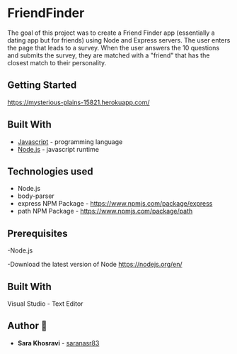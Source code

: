 # FriendFinder

 The goal of this project was to create a Friend Finder app (essentially a dating app but for friends) using Node and Express servers. The user enters the page that leads to a survey. When the user answers the 10 questions and submits the survey, they are matched with a "friend" that has the closest match to their personality.

## Getting Started
https://mysterious-plains-15821.herokuapp.com/

## Built With

* [Javascript](https://www.javascript.com/) - programming language
* [Node.js](https://nodejs.org/en/) - javascript runtime

## Technologies used
- Node.js
- body-parser
- express NPM Package - https://www.npmjs.com/package/express
- path NPM Package - https://www.npmjs.com/package/path

## Prerequisites

 -Node.js 

 -Download the latest version of Node https://nodejs.org/en/

## Built With

Visual Studio - Text Editor

## Author :key:
* **Sara Khosravi** - [saranasr83](https://github.com/saranasr83)